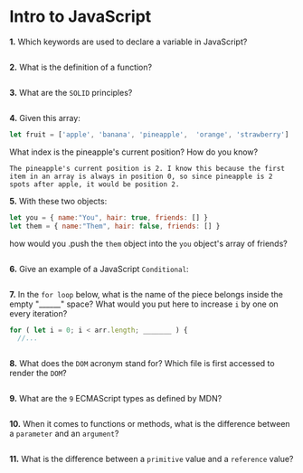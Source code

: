 # Intro to JavaScript

**1.** Which keywords are used to declare a variable in JavaScript?
<!-- enter you answer in the space below -->
```

```
**2.** What is the definition of a function?
<!-- enter you answer in the space below -->
```

```
**3.** What are the `SOLID` principles?
<!-- enter you answer in the space below -->
```

```
**4.** Given this array: 
```js
let fruit = ['apple', 'banana', 'pineapple',  'orange', 'strawberry']
``` 
What index is the pineapple's current position? How do you know?
<!-- enter you answer in the space below -->
```
The pineapple's current position is 2. I know this because the first item in an array is always in position 0, so since pineapple is 2 spots after apple, it would be position 2.
```
**5.** With these two objects: 
```js
let you = { name:"You", hair: true, friends: [] }
let them = { name:"Them", hair: false, friends: [] }
```
how would you .push the `them` object into the `you` object's array of friends?
<!-- enter you answer in the space below -->
```

```

**6.** Give an example of a JavaScript `Conditional`:
<!-- enter you answer in the space below -->
```

```
**7.** In the `for loop` below, what is the name of the piece belongs inside the empty "______" space? What would you put here to increase `i` by one on every iteration?
```js
for ( let i = 0; i < arr.length; _______ ) {
  //...
```
<!-- enter you answer in the space below -->
```

```
**8.** What does the `DOM` acronym stand for? Which file is first accessed to render the `DOM`?
<!-- enter you answer in the space below -->
```

```

**9.** What are the `9` ECMAScript types as defined by MDN?
<!-- enter you answer in the space below -->
```

```
**10.** When it comes to functions or methods, what is the difference between a `parameter` and an `argument`?
<!-- enter you answer in the space below -->
```

```
**11.** What is the difference between a `primitive` value and a `reference` value?
<!-- enter you answer in the space below -->
```

```